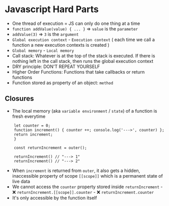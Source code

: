# Javascript Hard Parts

- One thread of execution = JS can only do one thing at a time
- `function addValue(value) { ... }` => `value` is the `parameter`
- `addValue(3)` => `3` is the `argument`
- `Global execution context` - `Execution context` ( each time we call a function a new execution contexts is created )
- `Global memory` - `Local memory`
- Call stack: Whatever is at the top of the stack is executed. If there is nothing left in the call stack, then runs the global execution context
- DRY principle: DON'T REPEAT YOURSELF
- Higher Order Functions: Functions that take callbacks or return functions
- Function stored as property of an object: `method`

## Closures

- The local memory (aka `variable environment` / `state`) of a function is fresh everytime

```function outer() {
    let counter = 0;
    function increment() { counter ++; console.log('--->', counter) };
    return increment;
    }

    const returnIncrement = outer();

    returnIncrement() // "---> 1"
    returnIncrement() // "---> 2"
```
- When `increment` is returned from `outer`, it also gets a hidden, inaccessible property of scope `[[scope]]` which is a permanent state of live data
- We cannot access the `counter` property stored inside `returnIncrement` - ❌ `returnIncrement.[[scope]].counter` - ❌ `returnIncrement.counter`
- It's only accessible by the function itself